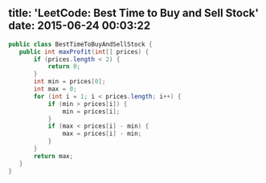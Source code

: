 title: 'LeetCode: Best Time to Buy and Sell Stock'
date: 2015-06-24 00:03:22
---
 ```java
public class BestTimeToBuyAndSellStock {
    public int maxProfit(int[] prices) {
        if (prices.length < 2) {
            return 0;
        }
        int min = prices[0];
        int max = 0;
        for (int i = 1; i < prices.length; i++) {
            if (min > prices[i]) {
                min = prices[i];
            }
            if (max < prices[i] - min) {
                max = prices[i] - min;
            }
        }
        return max;
    }
}
```
